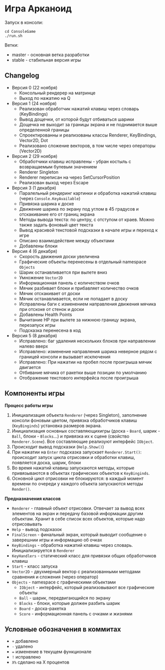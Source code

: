 ﻿# Игра Арканоид

Запуск в консоли: 
```
cd ConsoleGame
./run.sh
```

Ветки:
- master - основная ветка разработки
- stable - стабильная версия игры

## Changelog

- Версия 0 (22 ноября)
    + Консольный рендерер на матринце
    + Выход по нажатию на Q
- Версия 1 (24 ноября)
    + Реализован обработчик нажатий клавиш через словарь (KeyBindings)
    + Вывод дощечки, от которой будут отбиваться шарики
    + Дощечка не выходит за границы экрана и не поднимается выше определенной границы
    + Спроектированны и реализованы классы Renderer, KeyBindings, Vector2D, Dot
    + Реализовано сложение векторов, в том числе через операторы (Vector2D)
- Версия 2 (29 ноября)
    + Обработчики клавиш исправлены - убран костыль с возвращаемым булевым значением
    + Renderer Singleton
    + Renderer переписан на через SetCursorPosition
    + Реализован выход через Escape
- Версия 3 (1 декабря)
    + Паралельный рендеринг картинки и обработка нажатий клавиш (через `Console.KeyAvailable`)
    + Привязка шарика к доске
    + Движение шарика по экрану под углом в 45 градусов и отскакивание его от границ экрана
    + Методы вывода текста: по центру, с отступом от краев. Можно также задать фоновый цвет текста
    + Вывод красивой текстовой подсказки в начале игры и переход к игре
    + Описано взаимодействие между объектами
    + Добавлены блоки
- Версия 4 (6 декабря)
    + Скорость движения доски увеличена
    + Графические объекты перенесены в отдельный namespace `Objects`
    + Шарик останавливается при вылете вниз
    + Умножение `Vector2D`
    + Информационная панель с количеством очков
    + Мячик разбивает блоки и прибавляет количество очков
    + Мячик отскакивает от доски
    + Мячик останавливается, если не попадает в доску
    + Исправлены баги с изменением направления движения мячика при отскоке от стенок и доски
    + Добавлены Health Points
    + Вычитание HP при вылете за нижнюю границу экрана, перезапуск игры
    + Подсказка перенесена в код
- Версия 5 (8 декабря)
    + Исправлено: баг удаления нескольких блоков при направлении налево вверх
    + Исправлено: изменение направления шарика неверное рядом с границей консоли и вызывает исключения
    + Исправлено: При нажатии на пробел после проигрыша мячик двигается
    + Отбивание мячика от ракетки выше позиции по умолчанию
    + Отображение текстового интерфейса после проигрыша

## Компоненты игры

**Процесс работы игры**

1. Инициализация объекта `Renderer` (через Singleton), заполнение консоли фоновым цветом, привязка обработчиков клавиш (`KeyBinginds`) установка размеров экрана.
2. Инициализация основных составляющихигры (доска - `Board`, шарик - `Ball`, блоки - `Blocks`...) и привязка их к сцене (свойство `Renderer.Scene`). Все составляющие реализуют интерфейс `IObject`.
3. Происходит вывод подсказки (`Help.Show()`)
4. При нажатии на `Enter` подсказка запускает `Renderer.Start()`: происходит запуск цикла отрисовки и обработки клавиш, появляется доска, шарик, блоки
5. Во время нажатий клавиш запускаются методы, которые привязываются в объектах графических объектов к `KeyBinginds`. 
6. Основной цикл отрисовки не блокируются: в каждый момент времени по очереди у каждого объекта запускаются методы `Render()`.

**Предназначения классов**

- `Renderer` - главный объект отрисовки. Отвечает за вывод всех элементов на экран и передачу базовой информации другим объектам. Хранит в себе список всех объектов, которые надо отрисовывать
- `Help` - вывод подсказок
- `FinalScreen` - финальный экран, который выводит сообщение о заверешнии игры и информацию об очках
- `KeyBindings` - обработка нажатий клавиш через словарь. Инициализируется в `Renderer`
- `KeyHandlers` - статический класс для привязки общих обработчиков клавиш
- `Start` - класс запуска
- `Vector2D` - двухмерный вектор с реализованными методами сравнения и сложения (через оператор)
- `Objects` - namespace с графическими объектами
    + `IObject` - интерфейс, который реализовывают все графические объекты
    + `Ball` - шарик, передвигающийся по экрану
    + `Blocks` - блоки, которые должен разбить шарик
    + `Board` - доска-ракетка
    + `Score` - информационная панель с очками и жизнями

## Условные обозначения в коммитах
- `+` добавлено
- `-` удалено
- `=` изменение в текущем функционале
- `!` исправлено
- `Х%` сделано на Х процентов